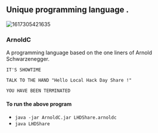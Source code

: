 ## Unique programming language .
<p align="center">
  
  ![1617305421635](https://user-images.githubusercontent.com/47265493/113344630-f3af0d80-934e-11eb-9857-923b95ce72ba.png)
</p>

### ArnoldC
A programming language based on the one liners of Arnold Schwarzenegger.

```
IT'S SHOWTIME

TALK TO THE HAND "Hello Local Hack Day Share !"

YOU HAVE BEEN TERMINATED

```
#### To run the above program 
- `java -jar ArnoldC.jar LHDShare.arnoldc`
- `java LHDShare`

